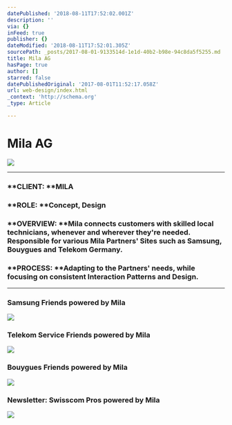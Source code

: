 ```yaml
---
datePublished: '2018-08-11T17:52:02.001Z'
description: ''
via: {}
inFeed: true
publisher: {}
dateModified: '2018-08-11T17:52:01.305Z'
sourcePath: _posts/2017-08-01-9133514d-1e1d-40b2-b98e-94c8da5f5255.md
title: Mila AG
hasPage: true
author: []
starred: false
datePublishedOriginal: '2017-08-01T11:52:17.058Z'
url: web-design/index.html
_context: 'http://schema.org'
_type: Article

---
```

# Mila AG
![](https://the-grid-user-content.s3-us-west-2.amazonaws.com/3b3f83ea-f0fa-423a-af1f-5c29933317ef.png)

---

### **CLIENT: **MILA

### **ROLE: **Concept, Design

### **OVERVIEW: **Mila connects customers with skilled local technicians, whenever and wherever they're needed. Responsible for various Mila Partners' Sites such as Samsung, Bouygues and Telekom Germany.

### **PROCESS: **Adapting to the Partners' needs, while focusing on consistent Interaction Patterns and Design.

---

### **Samsung** Friends powered by Mila
![](https://s3-us-west-2.amazonaws.com/the-grid-img/p/46724ba893399b8cc5e2bb889dbd631bf9445227.png)

### **Telekom** Service Friends powered by Mila
![](https://s3-us-west-2.amazonaws.com/the-grid-img/p/0da667db3dbb61144b53452c672a7612f9c72375.png)

### **Bouygues** Friends powered by Mila
![](https://s3-us-west-2.amazonaws.com/the-grid-img/p/56d88da0ff38e071e8380057a97010df0d35186a.png)

### **Newsletter**: Swisscom Pros powered by Mila
![](https://s3-us-west-2.amazonaws.com/the-grid-img/p/0866e87fe2df7530e54e9af4a6458ef10a9c5bfc.png)